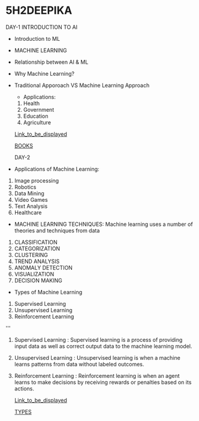 # 5H2DEEPIKA
DAY-1
 INTRODUCTION TO AI 
 
 - Introduction to ML       
 - MACHINE LEARNING
 - Relationship between AI & ML
 - Why Machine Learning?
 - Traditional Apporoach VS Machine Learning Approach

   - Applications:  
    1.  Health   
    2.  Government   
    3.  Education   
    4.  Agriculture  
    

    [Link_to_be_displayed](Actual_Link)

   [BOOKS](https://w0.peakpx.com/wallpaper/846/104/HD-wallpaper-books-aesthetic-thumbnail.jpg)


   DAY-2
   
 - Applications of Machine Learning:
1. Image processing
2. Robotics
3. Data Mining
4. Video Games
5. Text Analysis
6. Healthcare
  
 - MACHINE LEARNING TECHNIQUES:
  Machine learning uses a number of theories and techniques from data
 1. CLASSIFICATION
 2. CATEGORIZATION
 3. CLUSTERING
 4. TREND ANALYSIS
 5. ANOMALY DETECTION
 6. VISUALIZATION
 7. DECISION MAKING
   

 - Types of Machine Learning
  1. Supervised Learning
  2. Unsupervised Learning
  3. Reinforcement Learning

'''
  1. Supervised Learning : Supervised learning is a process of providing input data as well as correct output data to the machine learning model. 
  2. Unsupervised Learning : Unsupervised learning is when a machine learns patterns from data without labeled outcomes.
  3. Reinforcement Learning : Reinforcement learning is when an agent learns to make decisions by receiving rewards or penalties based on its actions.



      [Link_to_be_displayed](Actual_Link)

     [TYPES](https://pub.mdpi-res.com/sustainability/sustainability-13-05248/article_deploy/html/images/sustainability-13-05248-g002.png?1620632194)
 
   

   


     

     
  
     
   
   
    

     
